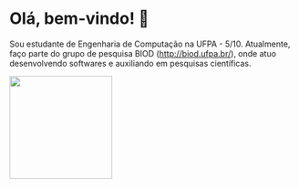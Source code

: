 # Olá, bem-vindo! 👋

Sou estudante de Engenharia de Computação na UFPA - 5/10.
Atualmente, faço parte do grupo de pesquisa BIOD (http://biod.ufpa.br/), onde atuo desenvolvendo softwares e auxiliando em pesquisas científicas.


<div>
<a href="https://github.com/victoriacardoso">
<img height="180em" src="https://github-readme-stats.vercel.app/api?username=victoriacardoso)](https://github.com/victoriacardoso/github-readme-stats"/>
</div>
<!--
**victoriacardoso/victoriacardoso** is a ✨ _special_ ✨ repository because its `README.md` (this file) appears on your GitHub profile.

